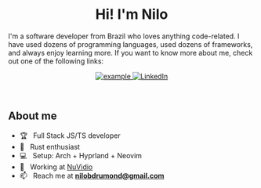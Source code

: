 <!--
**NiloDrumond/NiloDrumond** is a ✨ _special_ ✨ repository because its `README.md` (this file) appears on your GitHub profile.
-->
<!--<p align="center"><img src="kvskyblue.png" /></p>-->
<!-- <img src="https://user-images.githubusercontent.com/1303154/88677602-1635ba80-d120-11ea-84d8-d263ba5fc3c0.gif" width="28px" alt="hi"> -->
<h1 align="center"> Hi! I'm Nilo</h1>
<!--
<p>
  <a href="https://github.com/DenverCoder1/readme-typing-svg"><img src="https://readme-typing-svg.herokuapp.com?&font=IBM+Plex+Sans&color=abcdef&size=20&lines=Welcome+to+my+GitHub+Profile!;I'm+a+Full+Stack+Developer;I'm+also+studying+Computer+Science" /></a>
</p>
-->

<p>I'm a software developer from Brazil who loves anything code-related. I have used dozens of programming languages, used dozens of frameworks, and always enjoy learning more. If you want to know more about me, check out one of the following links:<p>

<p align ="center">
<!--
  <a  href="https://ifeanyi-nneji.netlify.app" target="_blank">
    <img src="https://img.shields.io/badge/My_Website-000000?style=for-the-badge&logo=Microsoft-edge&logoColor=white" alt="example"/>
  </a>
  -->

  <a href="mailto:nilobdrumond@gmail.com?subject=Feedback%20From%20Github&body=Hello," target="_blank">
    <img src="https://img.shields.io/badge/Gmail-D14836?style=for-the-badge&logo=gmail&logoColor=white" alt="example"/>
  </a>
   <a href="https://linkedin.com/in/nilo-drumond-347bb01a5" target="_blank">
    <img alt="LinkedIn" src="https://img.shields.io/badge/LinkedIn-0077B5?style=for-the-badge&logo=linkedin&logoColor=white">
  </a>   
 
  
 </p>

&nbsp;

<h2>About me</h2>

- 🏆 &nbsp; Full Stack JS/TS developer
- 🌱 &nbsp; Rust enthusiast
- 💻 &nbsp; Setup: Arch + Hyprland + Neovim
- 💼 &nbsp; Working at [NuVidio](https://github.com/NuVidio)
- 📫 &nbsp; Reach me at **nilobdrumond@gmail.com**

&nbsp;


<!--
<p align="center">
  <img src="https://img.shields.io/badge/neovim-%2357A143.svg?&style=for-the-badge&logo=neovim&logoColor=white" />
  <img src="https://img.shields.io/badge/typescript%20-%23007ACC.svg?&style=for-the-badge&logo=typescript&logoColor=white" />
  <img src="https://img.shields.io/badge/javascript%20-%23323330.svg?&style=for-the-badge&logo=javascript&logoColor=%23F7DF1E" />
  <img src="https://img.shields.io/badge/react%20-%2361DAFB.svg?&style=for-the-badge&logo=react&logoColor=black" />
  <img src="https://img.shields.io/badge/react%20native%20-%231CAACE.svg?&style=for-the-badge&logo=react&logoColor=white" />
  <img src="https://img.shields.io/badge/next.js%20-%23000000.svg?&style=for-the-badge&logo=next.js&logoColor=white" />
</p>
-->
